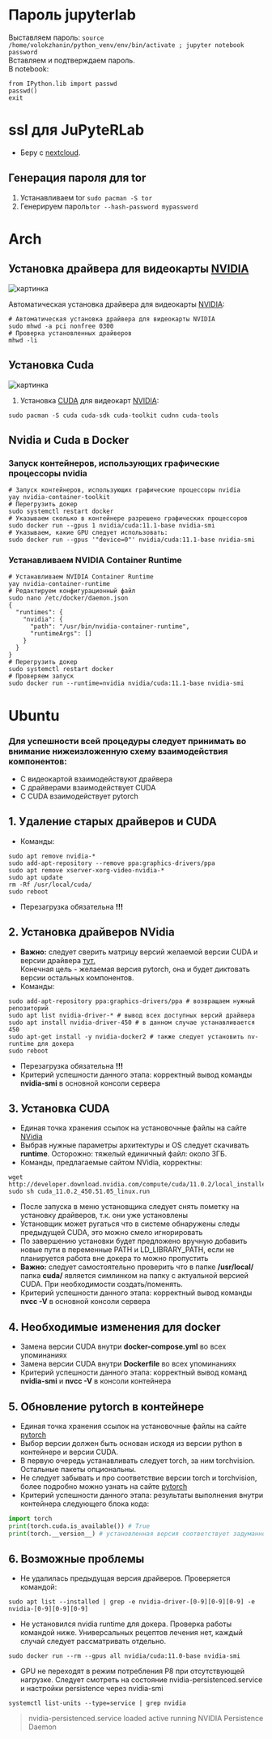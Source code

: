 # Пароль jupyterlab
Выставляем пароль: `source /home/volokzhanin/python_venv/env/bin/activate ; jupyter notebook password`<br>
Вставляем и подтверждаем пароль. <br>
В notebook:
```
from IPython.lib import passwd
passwd()
exit
```

# ssl для  JuPyteRLab
* Беру с [nextcloud](https://github.com/VolokzhaninVadim/nextcloud).

## Генерация пароля для tor
1. Устанавливаем tor `sudo pacman -S tor`
1. Генерируем пароль`tor --hash-password mypassword`

# Arch
## Установка драйвера для видеокарты [NVIDIA](https://ru.wikipedia.org/wiki/Nvidia)
![картинка](https://upload.wikimedia.org/wikipedia/commons/thumb/2/21/Nvidia_logo.svg/200px-Nvidia_logo.svg.png)

Автоматическая установка драйвера для видеокарты [NVIDIA](https://ru.wikipedia.org/wiki/Nvidia): 
```
# Автоматическая установка драйвера для видеокарты NVIDIA
sudo mhwd -a pci nonfree 0300
# Проверка установленных драйверов
mhwd -li
```
## Установка Cuda
![картинка](https://upload.wikimedia.org/wikipedia/commons/thumb/5/59/CUDA.png/132px-CUDA.png)

1. Установка [CUDA](https://ru.wikipedia.org/wiki/CUDA) для видеокарт [NVIDIA](https://ru.wikipedia.org/wiki/Nvidia): 
```
sudo pacman -S cuda cuda-sdk cuda-toolkit cudnn cuda-tools
```

## Nvidia и Cuda в Docker

### Запуск контейнеров, использующих графические процессоры nvidia
```
# Запуск контейнеров, использующих графические процессоры nvidia
yay nvidia-container-toolkit
# Перегрузить докер
sudo systemctl restart docker
# Указываем сколько в контейнере разрешено графических процессоров
sudo docker run --gpus 1 nvidia/cuda:11.1-base nvidia-smi
# Указываем, какие GPU следует использовать: 
sudo docker run --gpus '"device=0"' nvidia/cuda:11.1-base nvidia-smi
```
### Устанавливаем NVIDIA Container Runtime
```
# Устанавливаем NVIDIA Container Runtime
yay nvidia-container-runtime 
# Редактируем конфигурационный файл 
sudo nano /etc/docker/daemon.json
{
  "runtimes": {
    "nvidia": {
      "path": "/usr/bin/nvidia-container-runtime",
      "runtimeArgs": []
    }
  }
}
# Перегрузить докер
sudo systemctl restart docker
# Проверяем запуск 
sudo docker run --runtime=nvidia nvidia/cuda:11.1-base nvidia-smi
```
# Ubuntu

### Для успешности всей процедуры следует принимать во внимание нижеизложенную схему взаимодействия компонентов:
* С видеокартой взаимодействуют драйвера
* С драйверами взаимодействует CUDA
* С CUDA взаимодействует pytorch

## 1. Удаление старых драйверов и CUDA
* Команды:  
```shell
sudo apt remove nvidia-*
sudo add-apt-repository --remove ppa:graphics-drivers/ppa
sudo apt remove xserver-xorg-video-nvidia-*
sudo apt update
rm -Rf /usr/local/cuda/
sudo reboot
```
* Перезагрузка обязательна **!!!**  

## 2. Установка драйверов NVidia
* **Важно:** следует сверить матрицу версий желаемой версии CUDA и версии драйвера [тут.](https://docs.nvidia.com/deploy/cuda-compatibility/index.html)  
Конечная цель - желаемая версия pytorch, она и будет диктовать версии остальных компонентов.
* Команды:
```shell
sudo add-apt-repository ppa:graphics-drivers/ppa # возвращаем нужный репозиторий
sudo apt list nvidia-driver-* # вывод всех доступных версий драйвера
sudo apt install nvidia-driver-450 # в данном случае устанавливается 450
sudo apt-get install -y nvidia-docker2 # также следует установить nv-runtime для докера
sudo reboot
```
* Перезагрузка обязательна **!!!** 
* Критерий успешности данного этапа: корректный вывод команды **nvidia-smi** в основной консоли сервера

## 3. Установка CUDA
* Единая точка хранения ссылок на установочные файлы на сайте [NVidia](https://developer.nvidia.com/CUDA-TOOLKIT-ARCHIVE)  
* Выбрав нужные параметры архитектуры и OS следует скачивать **runtime**. Осторожно: тяжелый единичный файл: около 3ГБ.  
* Команды, предлагаемые сайтом NVidia, корректны:
```shell
wget http://developer.download.nvidia.com/compute/cuda/11.0.2/local_installers/cuda_11.0.2_450.51.05_linux.run
sudo sh cuda_11.0.2_450.51.05_linux.run
```
* После запуска в меню установщика следует снять пометку на установку драйверов, т.к. они уже установлены  
* Установщик может ругаться что в системе обнаружены следы предыдущей CUDA, это можно смело игнорировать
* По завершению установки будет предложено вручную добавить новые пути в переменные PATH и LD_LIBRARY_PATH, если не планируется работа вне докера то можно пропустить
* **Важно:** следует самостоятельно проверить что в папке **/usr/local/** папка **cuda/** является симлинком на папку с актуальной версией CUDA. При необходимости создать/поменять.  
* Критерий успешности данного этапа: корректный вывод команды **nvcc -V** в основной консоли сервера

## 4. Необходимые изменения для docker
* Замена версии CUDA внутри **docker-compose.yml** во всех упоминаниях  
* Замена версии CUDA внутри **Dockerfile** во всех упоминаниях
* Критерий успешности данного этапа: корректный вывод команд **nvidia-smi** и **nvcc -V** в консоли контейнера

## 5. Обновление pytorch в контейнере
* Единая точка хранения ссылок на установочные файлы на сайте [pytorch](https://download.pytorch.org/whl/torch_stable.html)  
* Выбор версии должен быть основан исходя из версии python в контейнере и версии CUDA.  
* В первую очередь устанавливать следует torch, за ним torchvision. Остальные пакеты опциональны.  
* Не следует забывать и про соответствие версии torch и torchvision, более подробно можно узнать на сайте [pytorch](https://pytorch.org/get-started/locally/)  
* Критерий успешности данного этапа: результаты выполнения внутри контейнера следующего блока кода:  
```python
import torch
print(torch.cuda.is_available()) # True
print(torch.__version__) # установленная версия соответствует задуманной
```

## 6. Возможные проблемы
* Не удалилась предыдущая версия драйверов. Проверяется командой:
```shell
sudo apt list --installed | grep -e nvidia-driver-[0-9][0-9][0-9] -e nvidia-[0-9][0-9][0-9]
```
* Не установился nvidia runtime для докера. Проверка работы командой ниже. Универсальных рецептов лечения нет, каждый случай следует рассматривать отдельно.
```shell
sudo docker run --rm --gpus all nvidia/cuda:11.0-base nvidia-smi
```
* GPU не переходят в режим потребления P8 при отсутствующей нагрузке. Следует смотреть на состояние nvidia-persistenced.service и настройки persistence через nvidia-smi
```shell
systemctl list-units --type=service | grep nvidia
```
>  nvidia-persistenced.service                           loaded active running NVIDIA Persistence Daemon 
